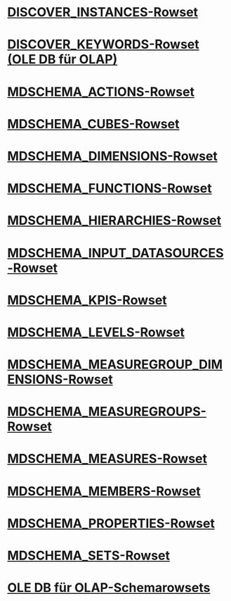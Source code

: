 # [DISCOVER_INSTANCES-Rowset](discover-instances-rowset.md)
# [DISCOVER_KEYWORDS-Rowset (OLE DB für OLAP)](discover-keywords-rowset-ole-db-for-olap.md)
# [MDSCHEMA_ACTIONS-Rowset](mdschema-actions-rowset.md)
# [MDSCHEMA_CUBES-Rowset](mdschema-cubes-rowset.md)
# [MDSCHEMA_DIMENSIONS-Rowset](mdschema-dimensions-rowset.md)
# [MDSCHEMA_FUNCTIONS-Rowset](mdschema-functions-rowset.md)
# [MDSCHEMA_HIERARCHIES-Rowset](mdschema-hierarchies-rowset.md)
# [MDSCHEMA_INPUT_DATASOURCES-Rowset](mdschema-input-datasources-rowset.md)
# [MDSCHEMA_KPIS-Rowset](mdschema-kpis-rowset.md)
# [MDSCHEMA_LEVELS-Rowset](mdschema-levels-rowset.md)
# [MDSCHEMA_MEASUREGROUP_DIMENSIONS-Rowset](mdschema-measuregroup-dimensions-rowset.md)
# [MDSCHEMA_MEASUREGROUPS-Rowset](mdschema-measuregroups-rowset.md)
# [MDSCHEMA_MEASURES-Rowset](mdschema-measures-rowset.md)
# [MDSCHEMA_MEMBERS-Rowset](mdschema-members-rowset.md)
# [MDSCHEMA_PROPERTIES-Rowset](mdschema-properties-rowset.md)
# [MDSCHEMA_SETS-Rowset](mdschema-sets-rowset.md)
# [OLE DB für OLAP-Schemarowsets](ole-db-for-olap-schema-rowsets.md)
